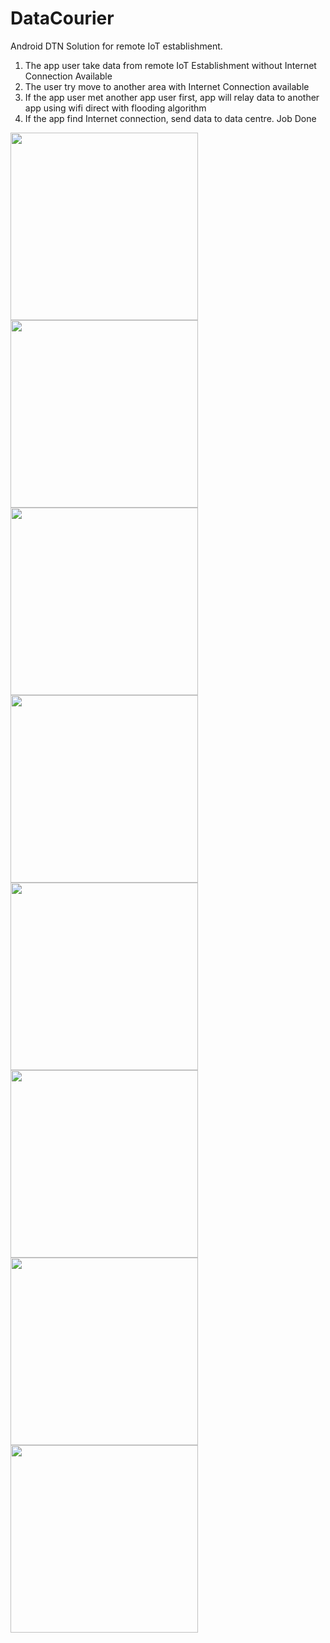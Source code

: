 # DataCourier
Android DTN Solution for remote IoT establishment.

1. The app user take data from remote IoT Establishment without Internet Connection Available
2. The user try move to another area with Internet Connection available
3. If the app user met another app user first, app will relay data to another app using wifi direct with flooding algorithm
4. If the app find Internet connection, send data to data centre. Job Done

<img src="website/screen01.jpg" width=300>
<img src="website/screen02.jpg" width=300>
<img src="website/screen03.jpg" width=300>
<img src="website/screen04.png" width=300>
<img src="website/screen05.jpg" width=300>
<img src="website/screen06.jpg" width=300>
<img src="website/screen07.jpg" width=300>
<img src="website/screen08.png" width=300>
